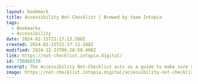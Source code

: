 ```yaml
---
layout: bookmark
title: Accessibility Not-Checklist | Brewed by team Intopia
tags:
  - Bookmarks
  - Accessibility
date: 2024-02-15T21:17:13.588Z
created: 2024-02-15T21:17:13.588Z
modified: 2024-12-23T06:28:58.408Z
link: https://not-checklist.intopia.digital/
id: 736066539
excerpt: The Accessibility Not-Checklist acts as a guide to make sure you haven’t missed anything. If you’re new to accessibility, the resource provides a foundation – it’s an overview of what you’ll need to consider, but it won’t teach you WCAG from front to back.
image: https://not-checklist.intopia.digital/accessibility-not-checklist-preview.png
---
```

